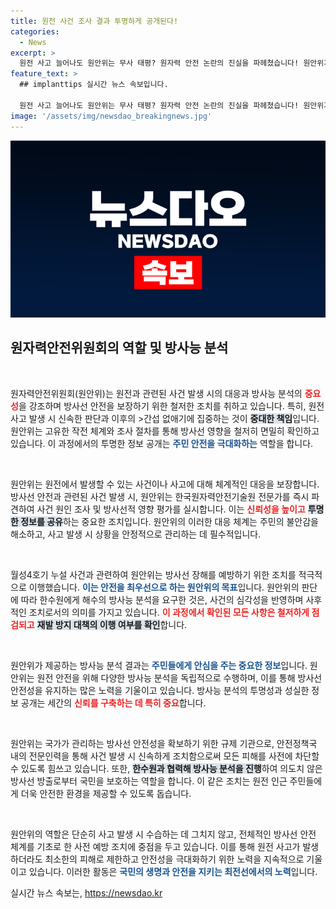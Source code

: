 ```yaml
---
title: 원전 사건 조사 결과 투명하게 공개된다!
categories:
  - News
excerpt: >
  원전 사고 늘어나도 원안위는 무사 태평? 원자력 안전 논란의 진실을 파헤쳤습니다! 원안위가 밝힌 조사 과정과 책임 소재, 이제 시작됩니다!
feature_text: >
  ## implanttips 실시간 뉴스 속보입니다.

  원전 사고 늘어나도 원안위는 무사 태평? 원자력 안전 논란의 진실을 파헤쳤습니다! 원안위가 밝힌 조사 과정과 책임 소재, 이제 시작됩니다!
image: '/assets/img/newsdao_breakingnews.jpg'
---
```


<p><img src="/assets/img/newsdao_breakingnews.jpg" alt="implanttips 속보" /></p>

<h2 data-ke-size="size26">원자력안전위원회의 역할 및 방사능 분석</h2>

<p data-ke-size="size16">&nbsp;</p>

<p>원자력안전위원회(원안위)는 원전과 관련된 사건 발생 시의 대응과 방사능 분석의 <b><span style="color: #ee2323;">중요성</span></b>을 강조하며 방사선 안전을 보장하기 위한 철저한 조치를 취하고 있습니다. 특히, 원전 사고 발생 시 신속한 판단과 이후의 &gt;간섭 없애기에 집중하는 것이 <b><span style="background-color: #21538527;">중대한 책임</span></b>입니다. 원안위는 고유한 작전 체계와 조사 절차를 통해 방사선 영향을 철저히 면밀히 확인하고 있습니다. 이 과정에서의 투명한 정보 공개는 <b><span style="color: #1a5490;">주민 안전을 극대화하는</span></b> 역할을 합니다.</p>

<p data-ke-size="size16">&nbsp;</p>

<p>원안위는 원전에서 발생할 수 있는 사건이나 사고에 대해 체계적인 대응을 보장합니다. 방사선 안전과 관련된 사건 발생 시, 원안위는 한국원자력안전기술원 전문가를 즉시 파견하여 사건 원인 조사 및 방사선적 영향 평가를 실시합니다. 이는 <b><span style="color: #ee2323;">신뢰성을 높이고</span></b> <b><span style="background-color: #21538527;">투명한 정보를 공유</span></b>하는 중요한 조치입니다. 원안위의 이러한 대응 체계는 주민의 불안감을 해소하고, 사고 발생 시 상황을 안정적으로 관리하는 데 필수적입니다.</p>

<p data-ke-size="size16">&nbsp;</p>

<p>월성4호기 누설 사건과 관련하여 원안위는 방사선 장해를 예방하기 위한 조치를 적극적으로 이행했습니다. <b><span style="color: #1a5490;">이는 안전을 최우선으로 하는 원안위의 목표</span></b>입니다. 원안위의 판단에 따라 한수원에게 해수의 방사능 분석을 요구한 것은, 사건의 심각성을 반영하며 사후적인 조치로서의 의미를 가지고 있습니다. <b><span style="color: #ee2323;">이 과정에서 확인된 모든 사항은 철저하게 점검되고</span></b> <b><span style="background-color: #21538527;">재발 방지 대책의 이행 여부를 확인</span></b>합니다.</p>

<p data-ke-size="size16">&nbsp;</p>

<p>원안위가 제공하는 방사능 분석 결과는 <b><span style="color: #1a5490;">주민들에게 안심을 주는 중요한 정보</span></b>입니다. 원안위는 원전 안전을 위해 다양한 방사능 분석을 독립적으로 수행하며, 이를 통해 방사선 안전성을 유지하는 많은 노력을 기울이고 있습니다. 방사능 분석의 투명성과 성실한 정보 공개는 세간의 <b><span style="color: #ee2323;">신뢰를 구축하는 데 특히 중요</span></b>합니다.</p>

<p data-ke-size="size16">&nbsp;</p>

<p>원안위는 국가가 관리하는 방사선 안전성을 확보하기 위한 규제 기관으로, 안전정책국 내의 전문인력을 통해 사건 발생 시 신속하게 조치함으로써 모든 피해를 사전에 차단할 수 있도록 힘쓰고 있습니다. 또한, <b><span style="background-color: #21538527;">한수원과 협력해 방사능 분석을 진행</span></b>하여 의도치 않은 방사선 방출로부터 국민을 보호하는 역할을 합니다. 이 같은 조치는 원전 인근 주민들에게 더욱 안전한 환경을 제공할 수 있도록 돕습니다.</p>

<p data-ke-size="size16">&nbsp;</p>

<p>원안위의 역할은 단순히 사고 발생 시 수습하는 데 그치지 않고, 전체적인 방사선 안전 체계를 기초로 한 사전 예방 조치에 중점을 두고 있습니다. 이를 통해 원전 사고가 발생하더라도 최소한의 피해로 제한하고 안전성을 극대화하기 위한 노력을 지속적으로 기울이고 있습니다. 이러한 활동은 <b><span style="color: #1a5490;">국민의 생명과 안전을 지키는 최전선에서의 노력</span></b>입니다.</p>
실시간 뉴스 속보는, <a href="https://newsdao.kr" rel="dofollow">https://newsdao.kr</a>


